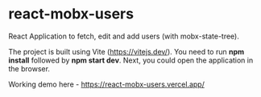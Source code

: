 # react-mobx-users

React Application to fetch, edit and add users (with mobx-state-tree).

The project is built using Vite (https://vitejs.dev/).
You need to run **npm install** followed by **npm start dev**. 
Next, you could open the application in the browser.

Working demo here - https://react-mobx-users.vercel.app/